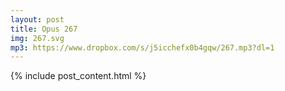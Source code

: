 ```yaml
---
layout: post
title: Opus 267
img: 267.svg
mp3: https://www.dropbox.com/s/j5icchefx0b4gqw/267.mp3?dl=1
---
```


{% include post_content.html %}
